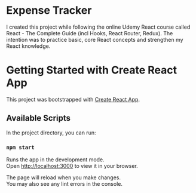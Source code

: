# Expense Tracker

I created this project while following the online Udemy React course called React - The Complete Guide (incl Hooks, React Router, Redux).
The intention was to practice basic, core React concepts and strengthen my React knowledge.

# Getting Started with Create React App

This project was bootstrapped with [Create React App](https://github.com/facebook/create-react-app).

## Available Scripts

In the project directory, you can run:

### `npm start`

Runs the app in the development mode.\
Open [http://localhost:3000](http://localhost:3000) to view it in your browser.

The page will reload when you make changes.\
You may also see any lint errors in the console.
